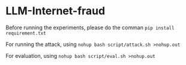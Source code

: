 # LLM-Internet-fraud
Before running the experiments, please do the comman
`pip install requirement.txt`

For running the attack, using 
`nohup bash script/attack.sh >nohup.out`

For evaluation, using
`nohup bash script/eval.sh >nohup.out`
